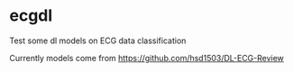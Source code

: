 # ecgdl
Test some dl models on ECG data classification

Currently models come from https://github.com/hsd1503/DL-ECG-Review
